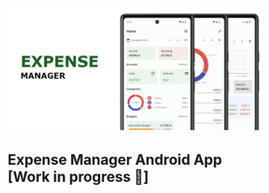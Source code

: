 ![Expense Manager Android](docs/images/splash.png)

Expense Manager Android App [Work in progress 🚧]
==================